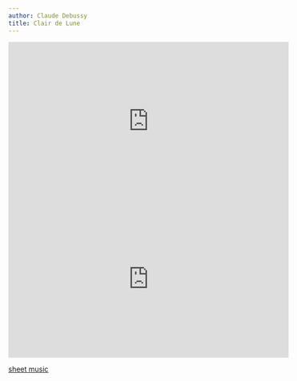 ```yaml
---
author: Claude Debussy
title: Clair de Lune
---
```


<iframe width="560" height="315" src="https://www.youtube.com/embed/FoD_AxKoJDs" frameborder="0" allow="accelerometer; autoplay; clipboard-write; encrypted-media; gyroscope; picture-in-picture" allowfullscreen></iframe>

<iframe width="560" height="315" src="https://www.youtube.com/embed/fZrm9h3JRGs" frameborder="0" allow="accelerometer; autoplay; clipboard-write; encrypted-media; gyroscope; picture-in-picture" allowfullscreen></iframe>

[sheet music](http://www.musanim.com/pdf/debussyclairdelune.pdf)
